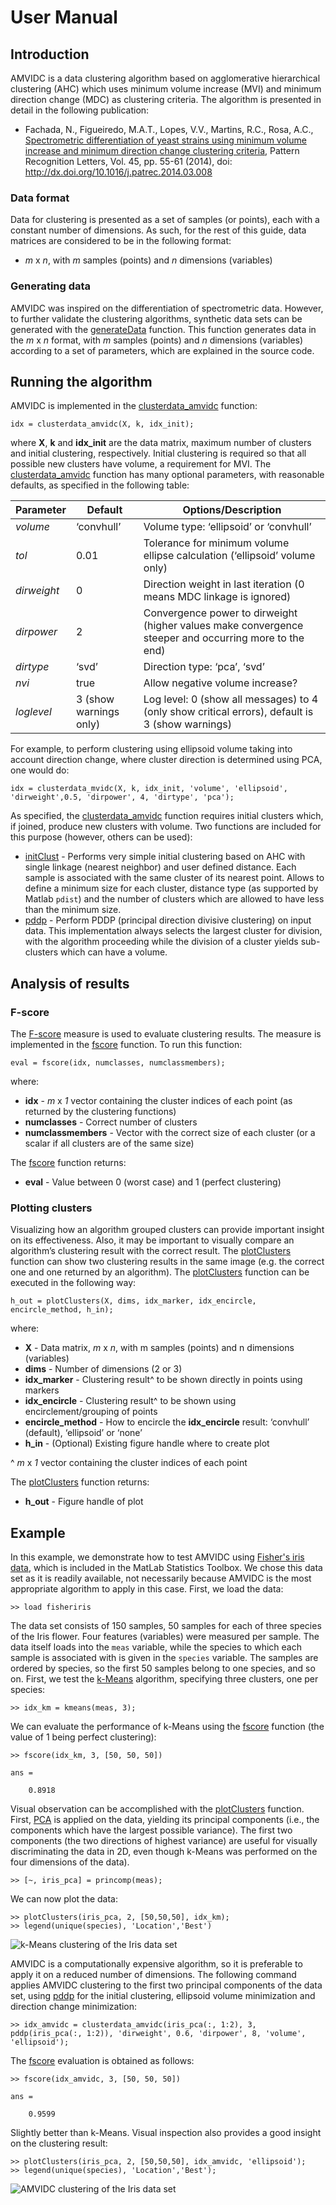 # User Manual

## Introduction

AMVIDC is a data clustering algorithm based on agglomerative 
hierarchical clustering (AHC) which uses minimum volume increase (MVI) 
and minimum direction change (MDC) as clustering criteria. The
algorithm is presented in detail in the following publication:

-   Fachada, N., Figueiredo, M.A.T., Lopes, V.V., Martins, R.C., Rosa, 
A.C., [Spectrometric differentiation of yeast strains using minimum volume 
increase and minimum direction change clustering criteria](http://www.sciencedirect.com/science/article/pii/S0167865514000889),
Pattern Recognition Letters, Vol. 45, pp. 55-61 (2014), doi: http://dx.doi.org/10.1016/j.patrec.2014.03.008

### Data format

Data for clustering is presented as a set of samples (or points), each 
with a constant number of dimensions. As such, for the rest of this 
guide, data matrices are considered to be in the following format:

-   *m* x *n*, with *m* samples (points) and *n* dimensions (variables)

### Generating data

AMVIDC was inspired on the differentiation of spectrometric data. 
However, to further validate the clustering algorithms, synthetic
data sets can be generated with the [generateData](generateData.m) 
function. This function generates data in the *m* x *n* format, with 
*m* samples (points) and *n* dimensions (variables) according to a set 
of parameters, which are explained in the source code.

## Running the algorithm

AMVIDC is implemented in the [clusterdata_amvidc](clusterdata_amvidc.m) 
function:

    idx = clusterdata_amvidc(X, k, idx_init);

where **X**, **k** and **idx\_init** are the data matrix, maximum number 
of clusters and initial clustering, respectively. Initial clustering 
is required so that all possible new clusters have volume, a requirement 
for MVI. The [clusterdata_amvidc](clusterdata_amvidc.m) function has many 
optional parameters, with reasonable defaults, as specified in the 
following table:

  Parameter    | Default                |  Options/Description
  ------------ | ---------------------- | ------------------------------------------------------------------------------------------------------
  *volume*     | ‘convhull’             |  Volume type: ‘ellipsoid’ or ‘convhull’
  *tol*        | 0.01                   |  Tolerance for minimum volume ellipse calculation (‘ellipsoid’ volume only)
  *dirweight*  | 0                      |  Direction weight in last iteration (0 means MDC linkage is ignored)
  *dirpower*   | 2                      |  Convergence power to dirweight (higher values make convergence steeper and occurring more to the end)
  *dirtype*    | ‘svd’                  |  Direction type: ‘pca’, ‘svd’
  *nvi*        | true                   |  Allow negative volume increase?
  *loglevel*   | 3 (show warnings only) |  Log level: 0 (show all messages) to 4 (only show critical errors), default is 3 (show warnings)

For example, to perform clustering using ellipsoid volume taking into
account direction change, where cluster direction is determined using
PCA, one would do:

    idx = clusterdata_mvidc(X, k, idx_init, 'volume', 'ellipsoid', 'dirweight',0.5, 'dirpower', 4, 'dirtype', 'pca');

As specified, the [clusterdata_amvidc](clusterdata_amvidc.m) function 
requires initial clusters which, if joined, produce new clusters with 
volume. Two functions are included for this purpose (however, others can be 
used):

-   [initClust](initClust.m) - Performs very simple initial clustering based
    on AHC with single linkage (nearest neighbor) and user defined
    distance. Each sample is associated with the same cluster of its
    nearest point. Allows to define a minimum size for each cluster,
    distance type (as supported by Matlab `pdist`) and the number of
    clusters which are allowed to have less than the minimum size.
-   [pddp](pddp.m) - Perform PDDP (principal direction divisive
    clustering) on input data. This implementation always selects the
    largest cluster for division, with the algorithm proceeding while
    the division of a cluster yields sub-clusters which can have a
    volume.

## Analysis of results

### F-score

The [F-score](http://en.wikipedia.org/wiki/F1_score) measure is used 
to evaluate clustering results. The measure is implemented in the 
[fscore](fscore.m) function. To run this function:

    eval = fscore(idx, numclasses, numclassmembers);

where:

-   **idx** - *m* x *1* vector containing the cluster indices of each
    point (as returned by the clustering functions)
-   **numclasses** - Correct number of clusters
-   **numclassmembers** - Vector with the correct size of each cluster
    (or a scalar if all clusters are of the same size)

The [fscore](fscore.m) function returns:

-   **eval** - Value between 0 (worst case) and 1 (perfect clustering)

### Plotting clusters

Visualizing how an algorithm grouped clusters can provide important 
insight on its effectiveness. Also, it may be important to visually 
compare an algorithm’s clustering result with the correct result. The 
[plotClusters](plotClusters.m) function can show two clustering results in the same 
image (e.g. the correct one and one returned by an algorithm). The 
[plotClusters](plotClusters.m) function can be executed in the following way:

    h_out = plotClusters(X, dims, idx_marker, idx_encircle, encircle_method, h_in);

where:

-   **X** - Data matrix, *m* x *n*, with m samples (points) and n
    dimensions (variables)
-   **dims** - Number of dimensions (2 or 3)
-   **idx_marker** - Clustering result^ to be shown directly in
    points using markers
-   **idx_encircle** - Clustering result^ to be shown using
    encirclement/grouping of points
-   **encircle_method** - How to encircle the **idx_encircle**
    result: ‘convhull’ (default), ‘ellipsoid’ or ‘none’
-   **h_in** - (Optional) Existing figure handle where to create
    plot

^ *m* x *1* vector containing the cluster indices of each point

The [plotClusters](plotClusters.m) function returns:

-   **h_out** - Figure handle of plot

## Example

In this example, we demonstrate how to test AMVIDC using 
[Fisher's iris data](http://en.wikipedia.org/wiki/Iris_flower_data_set), 
which is included in the MatLab Statistics Toolbox. We chose this data set
as it is readily available, not necessarily because AMVIDC is the most
appropriate algorithm to apply in this case. First, we load the data:

    >> load fisheriris

The data set consists of 150 samples, 50 samples for each of three 
species of the Iris flower. Four features (variables) were measured per 
sample. The data itself loads into the `meas` variable, while the
species to which each sample is associated with is given in the `species`
variable. The samples are ordered by species, so the first 50 samples
belong to one species, and so on. First, we test the 
[k-Means](http://en.wikipedia.org/wiki/K-means_clustering) algorithm,
specifying three clusters, one per species:

    >> idx_km = kmeans(meas, 3);

We can evaluate the performance of k-Means using the [fscore](fscore.m)
function (the value of 1 being perfect clustering):

```
>> fscore(idx_km, 3, [50, 50, 50])

ans =

    0.8918
```

Visual observation can be accomplished with the [plotClusters](plotClusters.m) 
function. First, [PCA](http://en.wikipedia.org/wiki/Principal_component_analysis)
is applied on the data, yielding its principal components (i.e., the 
components which have the largest possible variance). The first two 
components (the two directions of highest variance) are useful for 
visually discriminating the data in 2D, even though k-Means was 
performed on the four dimensions of the data). 

    >> [~, iris_pca] = princomp(meas);

We can now plot the data:

    >> plotClusters(iris_pca, 2, [50,50,50], idx_km);
    >> legend(unique(species), 'Location','Best')

![k-Means clustering of the Iris data set](images/kmeans.png "k-Means clustering of the Iris data set")

AMVIDC is a computationally expensive algorithm, so it is preferable to
apply it on a reduced number of dimensions. The following command applies 
AMVIDC clustering to the first two principal components of the data set,
using [pddp](pddp.m) for the initial clustering, ellipsoid volume 
minimization and direction change minimization:

    >> idx_amvidc = clusterdata_amvidc(iris_pca(:, 1:2), 3, pddp(iris_pca(:, 1:2)), 'dirweight', 0.6, 'dirpower', 8, 'volume', 'ellipsoid');

The [fscore](fscore.m) evaluation is obtained as follows:

```
>> fscore(idx_amvidc, 3, [50, 50, 50])

ans =

    0.9599
```

Slightly better than k-Means. Visual inspection also provides a
good insight on the clustering result:

    >> plotClusters(iris_pca, 2, [50,50,50], idx_amvidc, 'ellipsoid');
    >> legend(unique(species), 'Location','Best');

![AMVIDC clustering of the Iris data set](images/amvidc.png "AMVIDC clustering of the Iris data set")


